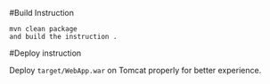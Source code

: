 

#Build Instruction


```
mvn clean package
and build the instruction .
```

#Deploy instruction

Deploy ```target/WebApp.war``` on Tomcat properly for better experience.

